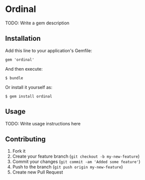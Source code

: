 # Ordinal

TODO: Write a gem description

## Installation

Add this line to your application's Gemfile:

    gem 'ordinal'

And then execute:

    $ bundle

Or install it yourself as:

    $ gem install ordinal

## Usage

TODO: Write usage instructions here

## Contributing

1. Fork it
2. Create your feature branch (`git checkout -b my-new-feature`)
3. Commit your changes (`git commit -am 'Added some feature'`)
4. Push to the branch (`git push origin my-new-feature`)
5. Create new Pull Request
